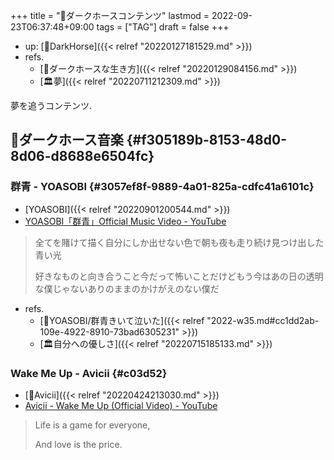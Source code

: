 +++
title = "🔖ダークホースコンテンツ"
lastmod = 2022-09-23T06:37:48+09:00
tags = ["TAG"]
draft = false
+++

-   up: [📝DarkHorse]({{< relref "20220127181529.md" >}})
-   refs.
    -   [🔖ダークホースな生き方]({{< relref "20220129084156.md" >}})
    -   [🏛夢]({{< relref "20220711212309.md" >}})

夢を追うコンテンツ.


## 🔖ダークホース音楽 {#f305189b-8153-48d0-8d06-d8688e6504fc}


### 群青 - YOASOBI {#3057ef8f-9889-4a01-825a-cdfc41a6101c}

-   [YOASOBI]({{< relref "20220901200544.md" >}})
-   [YOASOBI「群青」Official Music Video - YouTube](https://www.youtube.com/watch?v=Y4nEEZwckuU)

> 全てを賭けて描く自分にしか出せない色で朝も夜も走り続け見つけ出した青い光
>
> 好きなものと向き合うこと今だって怖いことだけどもう今はあの日の透明な僕じゃないありのままのかけがえのない僕だ

-   refs.
    -   [💭YOASOBI/群青きいて泣いた]({{< relref "2022-w35.md#cc1dd2ab-109e-4922-8910-73bad6305231" >}})
    -   [🏛自分への優しさ]({{< relref "20220715185133.md" >}})


### Wake Me Up - Avicii {#c03d52}

-   [📝Avicii]({{< relref "20220424213030.md" >}})
-   [Avicii - Wake Me Up (Official Video) - YouTube](https://www.youtube.com/watch?v=IcrbM1l_BoI)

> Life is a game for everyone,
>
> And love is the price.
